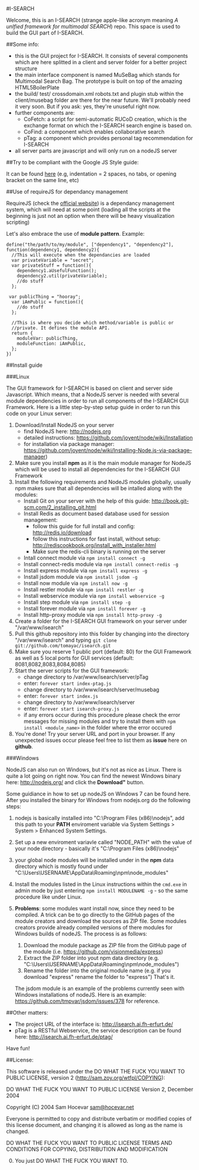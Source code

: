 #I-SEARCH

Welcome, this is an I-SEARCH (strange apple-like acronym meaning *A unIfied framework for multimodal SEARCH*) repo.
This space is used to build the GUI part of I-SEARCH.


##Some info: 

- this is the GUI project for I-SEARCH. It consists of several components which are here
  splitted in a client and server folder for a better project structure 
- the main interface component is named MuSeBag which stands for Multimodal Search Bag. The
  prototype is built on top of the amazing HTML5BoilerPlate
- the build/ test/ crossdomain.xml robots.txt and plugin stub within the client/musebag folder are there for the near future.
  We'll probably need it very soon. But if you ask: yes, they're unuseful right
  now.
- further components are: 
   - CoFetch: a script for semi-automatic RUCoD creation, which is the exchange format
     on which the I-SEARCH search engine is based on.
   - CoFind: a component which enables collaborative search
   - pTag: a component which provides personal tag recommendation for I-SEARCH
- all server parts are javascript and will only run on a nodeJS server     



##Try to be compliant with the Google JS Style guide: 
  
It can be found [here](http://google-styleguide.googlecode.com/svn/trunk/javascriptguide.xml)
(e.g, indentation = 2 spaces, no tabs, or opening bracket on the same line, etc)

##Use of requireJS for dependancy management

RequireJS (check the [official website](http://requirejs.org)) is a dependancy management system, which will need at some point (loading all the scripts at the beginning is just not an option when there will be heavy visualization scripting)

Let's also embrace the use of **module pattern**. Example: 

    define("the/path/to/my/module", ["dependency1", "dependency2"],   function(dependency1, dependency2){
      //This will execute when the dependancies are loaded
      var privateVariable = "secret";
      var privateStuff = function(){
        dependency1.aUsefulFunction();
        dependency2.util(privateVariable);
        //do stuff
      };

     var publicThing = "hooray";
      var iAmPublic = function(){
        //do stuff
      };

      //This is where you decide which method/variable is public or
      //private. It defines the module API.
      return {
        moduleVar: publicThing, 
        moduleFunction: iAmPublic, 
      };
    })

##Install guide

###Linux 

The GUI framework for I-SEARCH is based on client and server side Javascript. Which means, that
a NodeJS server is needed with several module dependencies in order to run all components of the
I-SEARCH GUI Framework. Here is a little step-by-step setup guide in order to run this code on
your Linux server:

1. Download/Install NodeJS on your server
   - find NodeJS here: http://nodejs.org 
   - detailed instructions: https://github.com/joyent/node/wiki/Installation
   - for installation via package manager: https://github.com/joyent/node/wiki/Installing-Node.js-via-package-manager)
2. Make sure you install **npm** as it is the main module manager for NodeJS which will be used to
   install all dependencies for the I-SEARCH GUI Framework
3. Install the following requirements and NodeJS modules globally, usually npm makes sure that all dependencies
   will be intalled along with the modules: 
   - Install Git on your server with the help of this guide: http://book.git-scm.com/2_installing_git.html
   - Install Redis as document based database used for session management:
     - follow this guide for full install and config: http://redis.io/download
     - follow this instructions for fast install, without setup: http://rediscookbook.org/install_with_installer.html
     - Make sure the redis-cli binary is running on the server
   - Intall connect module via 
     `npm install connect -g`
   - Install connect-redis module via
     `npm install connect-redis -g`
   - Install express module via
     `npm install express -g`
   - Install jsdom module via
     `npm install jsdom -g`                
   - Install now module via
     `npm install now -g`
   - Install restler module via
     `npm install restler -g`
   - Install webservice module via
     `npm install webservice -g`
   - Install step module via
     `npm install step -g`
   - Install forever module via
     `npm install forever -g`  
   - Install http-proxy module via
     `npm install http-proxy -g`    
4. Create a folder for the I-SEARCH GUI framework on your server under "/var/www/isearch"
5. Pull this github repository into this folder by changing into the directory "/var/www/isearch" and typing
   `git clone git://github.com/tomayac/isearch.git`
6. Make sure you reserve 1 public port (default: 80) for the GUI Framework as well as 5 local ports for GUI services (default: 8081,8082,8083,8084,8085)
7. Start the server scripts for the GUI framework:
   - change directory to /var/www/isearch/server/pTag
   - enter: `forever start index-ptag.js`
   - change directory to /var/www/isearch/server/musebag
   - enter: `forever start index.js`
   - change directory to /var/www/isearch/server
   - enter: `forever start isearch-proxy.js`
   - if any errors occur during this procedure please check the error
     messages for missing modules and try to install them with `npm install <module_name>` in the folder
     where the error occured
9. You're done! Try your server URL and port in your browser.
   If any unexpected issues occur please feel free to list them as **issue** here on **github**.

###Windows
    
NodeJS can also run on Windows, but it's not as nice as Linux. There is quite a lot going on right now.
You can find the newest Windows binary here: http://nodejs.org/ and click the **Download"** button.

Some guidiance in how to set up nodeJS on Windows 7 can be found here. After you installed the binary
for Windows from nodejs.org do the following steps:

1. nodejs is basically installed into "C:\Program Files (x86)\nodejs", add this path to your **PATH** 
   enviroment variable via System Settings > System > Enhanced System Settings.
2. Set up a new enviroment variavle called "NODE_PATH" with the value of your node directory - basically 
   it's "C:\Program Files (x86)\nodejs"
3. your global node modules will be installed under in the **npm** data directory which is mostly found 
   under "C:\Users\USERNAME\AppData\Roaming\npm\node_modules"
4. Install the modules listed in the Linux instructions within the `cmd.exe` in admin mode by just 
   entering `npm install MODULENAME -g` - so the same procedure like under Linux.
5. **Problems**: some modules want install now, since they need to be compiled. A trick can be to go 
   directly to the GitHub pages of the module creators and download the sources as ZIP file. Some modules
   creators provide already compiled versions of there modules for Windows builds of nodeJS.
   The process is as follows:
   1. Download the module package as ZIP file from the GitHub page of the module (i.e. https://github.com/visionmedia/express)
   2. Extract the ZIP folder into yout npm data directory (e.g. "C:\Users\USERNAME\AppData\Roaming\npm\node_modules")
   3. Rename the folder into the original module name (e.g. if you download "express" rename the folder to "express")
   That's it.
     
   The jsdom module is an example of the problems currently seen with Windows installations of nodeJS.
   Here is an example: https://github.com/tmpvar/jsdom/issues/378 for reference. 
 

##Other matters:

- The project URL of the interface is: http://isearch.ai.fh-erfurt.de/ 
- pTag is a RESTful Webservice, the service description can be found here:
  http://isearch.ai.fh-erfurt.de/ptag/

Have fun!

##License:

This software is released under the DO WHAT THE FUCK YOU WANT TO PUBLIC LICENSE, version 2 (http://sam.zoy.org/wtfpl/COPYING):

DO WHAT THE FUCK YOU WANT TO PUBLIC LICENSE
Version 2, December 2004

Copyright (C) 2004 Sam Hocevar <sam@hocevar.net>

Everyone is permitted to copy and distribute verbatim or modified
copies of this license document, and changing it is allowed as long
as the name is changed.

DO WHAT THE FUCK YOU WANT TO PUBLIC LICENSE
TERMS AND CONDITIONS FOR COPYING, DISTRIBUTION AND MODIFICATION

0. You just DO WHAT THE FUCK YOU WANT TO.

